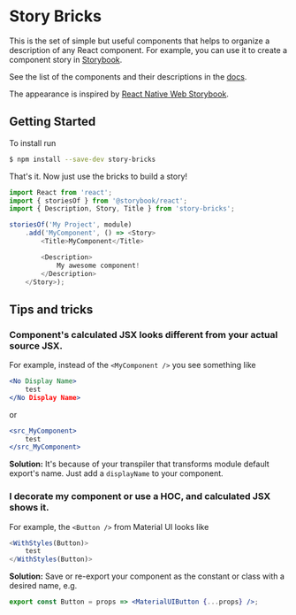# Story Bricks

This is the set of simple but useful components that helps to organize a description of any React component.
For example, you can use it to create a component story in [Storybook](https://github.com/storybooks/storybook).

See the list of the components and their descriptions in the [docs](https://azrael.github.io/story-bricks).

The appearance is inspired by [React Native Web Storybook](https://necolas.github.io/react-native-web/storybook/).

## Getting Started

To install run

```bash
$ npm install --save-dev story-bricks
```

That's it. Now just use the bricks to build a story!

```js
import React from 'react';
import { storiesOf } from '@storybook/react';
import { Description, Story, Title } from 'story-bricks';

storiesOf('My Project', module)
    .add('MyComponent', () => <Story>
        <Title>MyComponent</Title>

        <Description>
            My awesome component!
        </Description>
    </Story>);
```

## Tips and tricks

### Component's calculated JSX looks different from your actual source JSX.

For example, instead of the `<MyComponent />` you see something like

```jsx
<No Display Name>
    test
</No Display Name>
``` 

or

```jsx
<src_MyComponent>
    test
</src_MyComponent>
```

__Solution:__ It's because of your transpiler that transforms module default export's name. Just add a `displayName` to your component.

### I decorate my component or use a HOC, and calculated JSX shows it.

For example, the `<Button />` from Material UI looks like

```jsx
<WithStyles(Button)>
    test
</WithStyles(Button)>
```

__Solution:__ Save or re-export your component as the constant or class with a desired name, e.g.

```jsx
export const Button = props => <MaterialUIButton {...props} />;
```
